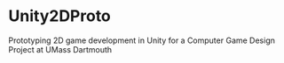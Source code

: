 # Unity2DProto
Prototyping 2D game development in Unity for a Computer Game Design Project at UMass Dartmouth
